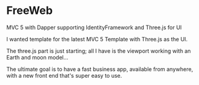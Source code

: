 FreeWeb
=======

MVC 5 with Dapper supporting IdentityFramework and Three.js for UI

I wanted template for the latest MVC 5 Template with Three.js as the UI. 

The three.js part is just starting; all I have is the viewport working with an Earth and moon model...

The ultimate goal is to have a fast business app, available from anywhere, with a new front end that's super easy to use.





